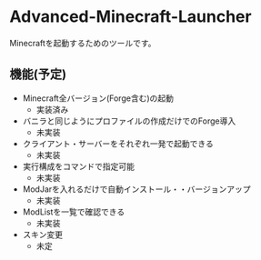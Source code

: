 # Advanced-Minecraft-Launcher
Minecraftを起動するためのツールです。  
## 機能(予定)
- Minecraft全バージョン(Forge含む)の起動
    - 実装済み
- バニラと同じようにプロファイルの作成だけでのForge導入
    - 未実装
- クライアント・サーバーをそれぞれ一発で起動できる
    - 未実装
- 実行構成をコマンドで指定可能
    - 未実装
- ModJarを入れるだけで自動インストール・・バージョンアップ
    - 未実装
- ModListを一覧で確認できる
    - 未実装
- スキン変更
    - 未定
